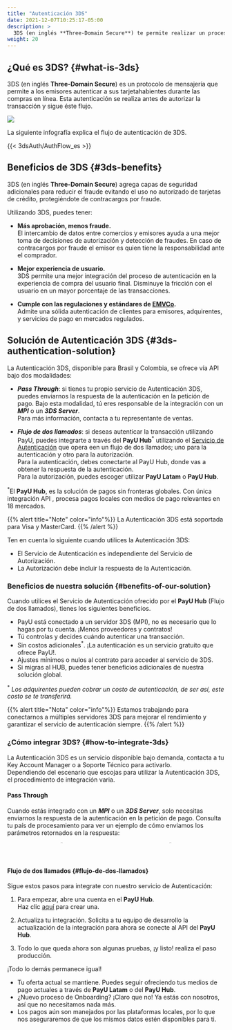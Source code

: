 ```yaml
---
title: "Autenticación 3DS"
date: 2021-12-07T10:25:17-05:00
description: >
  3DS (en inglés **Three-Domain Secure**) te permite realizar un proceso de autenticación intuitivo y amigable con el cliente. 3DS agrega capas de seguridad adicionales para reducir el fraude evitando el uso no autorizado de tarjetas de crédito. 
weight: 20
---
```


## ¿Qué es 3DS? {#what-is-3ds}
3DS (en inglés **Three-Domain Secure**) es un protocolo de mensajería que permite a los emisores autenticar a sus tarjetahabientes durante las compras en línea. Esta autenticación se realiza antes de autorizar la transacción y sigue éste flujo.

![](/assets/3DS/3DS_whatis_es.png)

La siguiente infografía explica el flujo de autenticación de 3DS.

{{< 3dsAuth/AuthFlow_es >}}

## Beneficios de 3DS {#3ds-benefits}
3DS (en inglés **Three-Domain Secure**) agrega capas de seguridad adicionales para reducir el fraude evitando el uso no autorizado de tarjetas de crédito, protegiéndote de contracargos por fraude. 

Utilizando 3DS, puedes tener:

* **Más aprobación, menos fraude.**<br>
El intercambio de datos entre comercios y emisores ayuda a una mejor toma de decisiones de autorización y detección de fraudes. En caso de contracargos por fraude el emisor es quien tiene la responsabilidad ante el comprador.

* **Mejor experiencia de usuario.**<br>
3DS permite una mejor integración del proceso de autenticación en la experiencia de compra del usuario final. Disminuye la fricción con el usuario en un mayor porcentaje de las transacciones.

* **Cumple con las regulaciones y estándares de [EMVCo](https://www.emvco.com/emv-technologies/3d-secure/).**<br>
Admite una sólida autenticación de clientes para emisores, adquirentes, y servicios de pago en mercados regulados. 

## Solución de Autenticación 3DS {#3ds-authentication-solution}
La Autenticación 3DS, disponible para Brasil y Colombia, se ofrece vía API bajo dos modalidades:

* _**Pass Through**_: si tienes tu propio servicio de Autenticación 3DS, puedes enviarnos la respuesta de la autenticación en la petición de pago. Bajo esta modalidad, tú eres responsable de la integración con un _**MPI**_ o un _**3DS Server**_.<br>Para más información, contacta a tu representante de ventas.

* _**Flujo de dos llamados**_: si deseas autenticar la transacción utilizando PayU, puedes integrarte a través del **PayU Hub**<sup>\*</sup> utilizando el [Servicio de Autenticación](https://developers.paymentsos.com/docs/threed-d-secure-authentication-service.html) que opera een un flujo de dos llamados; uno para la autenticación y otro para la autorización.<br>Para la autenticación, debes conectarte al PayU Hub, donde vas a obtener la respuesta de la autenticación.<br>Para la autorización, puedes escoger utilizar **PayU Latam** o **PayU Hub**.

<sup>\*</sup>El **PayU Hub**, es la solución de pagos sin fronteras globales. Con única integración API , procesa pagos locales con medios de pago relevantes en 18 mercados.

{{% alert title="Note" color="info"%}}
La Autenticación 3DS está soportada para Visa y MasterCard.
{{% /alert %}}

Ten en cuenta lo siguiente cuando utilices la Autenticación 3DS:

* El Servicio de Autenticación es independiente del Servicio de Autorización.
* La Autorización debe incluir la respuesta de la Autenticación.

### Beneficios de nuestra solución {#benefits-of-our-solution}
Cuando utilices el Servicio de Autenticación ofrecido por el **PayU Hub** (Flujo de dos llamados), tienes los siguientes beneficios.

* PayU está conectado a un servidor 3DS (MPI), no es necesario que lo hagas por tu cuenta. ¡Menos proveedores y contratos!
* Tú controlas y decides cuándo autenticar una transacción.
* Sin costos adicionales<sup>\*</sup>. ¡La autenticación es un servicio gratuito que ofrece PayU!.
* Ajustes mínimos o nulos al contrato para acceder al servicio de 3DS.
* Si migras al HUB, puedes tener beneficios adicionales de nuestra solución global.

<sup>\*</sup> _Los adquirentes pueden cobrar un costo de autenticación, de ser así, este costo se te transferirá._

{{% alert title="Nota" color="info"%}}
Estamos trabajando para conectarnos a múltiples servidores 3DS para mejorar el rendimiento y garantizar el servicio de autenticación siempre.
{{% /alert %}}

### ¿Cómo integrar 3DS? {#how-to-integrate-3ds}
La Autenticación 3DS es un servicio disponible bajo demanda, contacta a tu Key Account Manager o a Soporte Técnico para activarlo.<br>Dependiendo del escenario que escojas para utilizar la Autenticación 3DS, el procedimiento de integración varia.

#### Pass Through
Cuando estás integrado con un _**MPI**_ o un _**3DS Server**_, solo necesitas enviarnos la respuesta de la autenticación en la petición de pago. Consulta tu país de procesamiento para ver un ejemplo de cómo enviamos los parámetros retornados en la respuesta:

<div style="display: flex;">
  <div style="float: left;width: 50%;text-align: center;">
    <a href='{{< ref "Payments-API-Brazil.md#considerations" >}}'><img src="/assets/Brasil.png" width="10%"/></a>
  </div>
  <div style="float: left;width: 50%;text-align: center;">
    <a href='{{< ref "Payments-API-Colombia.md#considerations" >}}'><img src="/assets/Colombia.png" width="10%"/></a>
  </div>
</div>
<br>

#### Flujo de dos llamados {#flujo-de-dos-llamados}
Sigue estos pasos para integrate con nuestro servicio de Autenticación:

1. Para empezar, abre una cuenta en el **PayU Hub**.<br>Haz clic [aquí](https://control.paymentsos.com/signup) para crear una.

2. Actualiza tu integración. Solicita a tu equipo de desarrollo la actualización de la integración para ahora se conecte al API del **PayU Hub**.

3. Todo lo que queda ahora son algunas pruebas, ¡y listo! realiza el paso producción. 

¡Todo lo demás permanece igual!

* Tu oferta actual se mantiene. Puedes seguir ofreciendo tus medios de pago actuales a través de **PayU Latam** o del **PayU Hub**.
* ¿Nuevo proceso de Onboarding? ¡Claro que no! Ya estás con nosotros, así que no necesitamos nada más.
* Los pagos aún son manejados por las plataformas locales, por lo que nos aseguraremos de que los mismos datos estén disponibles para ti.
